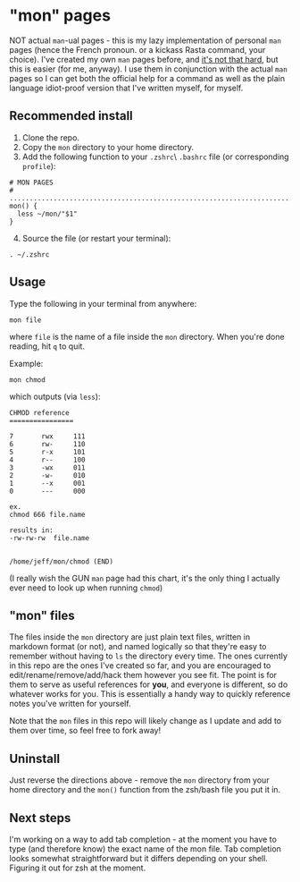 # "mon" pages

NOT actual `man`-ual pages - this is my lazy implementation of personal `man` pages (hence the French pronoun. or a kickass Rasta command, your choice). I've created my own `man` pages before, and [it's not that hard](https://www.cyberciti.biz/faq/linux-unix-creating-a-manpage/), but this is easier (for me, anyway). I use them in conjunction with the actual `man` pages so I can get both the official help for a command as well as the plain language idiot-proof version that I've written myself, for myself.

## Recommended install

1. Clone the repo.
1. Copy the `mon` directory to your home directory.
1. Add the following function to your `.zshrc`\ `.bashrc` file (or corresponding `profile`):

```
# MON PAGES
# ........................................................................
mon() {
  less ~/mon/"$1"
}
```

4. Source the file (or restart your terminal):

```
. ~/.zshrc
```

## Usage

Type the following in your terminal from anywhere:

```
mon file
```

where `file` is the name of a file inside the `mon` directory. When you're done reading, hit `q` to quit.

Example:

```
mon chmod
```

which outputs (via `less`):

```
CHMOD reference
================

7       rwx     111
6       rw-     110
5       r-x     101
4       r--     100
3       -wx     011
2       -w-     010
1       --x     001
0       ---     000

ex.
chmod 666 file.name

results in:
-rw-rw-rw  file.name


/home/jeff/mon/chmod (END)
```

(I really wish the GUN `man` page had this chart, it's the only thing I actually ever need to look up when running `chmod`)
## "mon" files

The files inside the `mon` directory are just plain text files, written in markdown format (or not), and named logically so that they're easy to remember without having to `ls` the directory every time. The ones currently in this repo are the ones I've created so far, and you are encouraged to edit/rename/remove/add/hack them however you see fit. The point is for them to serve as useful references for __you__, and everyone is different, so do whatever works for you. This is essentially a handy way to quickly reference notes you've written for yourself.

Note that the `mon` files in this repo will likely change as I update and add to them over time, so feel free to fork away!

## Uninstall

Just reverse the directions above - remove the `mon` directory from your home directory and the `mon()` function from the zsh/bash file you put it in.

## Next steps

I'm working on a way to add tab completion - at the moment you have to type (and therefore know) the exact name of the mon file. Tab completion looks somewhat straightforward but it differs depending on your shell. Figuring it out for zsh at the moment.
